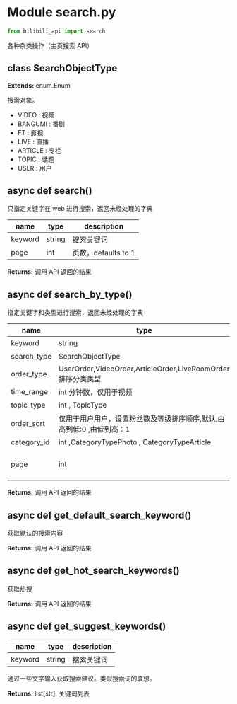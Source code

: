 # Module search.py

```python
from bilibili_api import search
```

各种杂类操作（主页搜索 API）

## class SearchObjectType

**Extends:** enum.Enum

搜索对象。

+ VIDEO : 视频
+ BANGUMI : 番剧
+ FT : 影视
+ LIVE : 直播
+ ARTICLE : 专栏
+ TOPIC : 话题
+ USER : 用户

## async def search()

只指定关键字在 web 进行搜索，返回未经处理的字典

| name    | type   | description      |
|---------|--------|------------------|
| keyword | string | 搜索关键词            |
| page    | int    | 页数，defaults to 1 |

**Returns:** 调用 API 返回的结果

## async def search_by_type()

指定关键字和类型进行搜索，返回未经处理的字典

| name        | type                                                   | description      |
|-------------|--------------------------------------------------------|------------------|
| keyword     | string                                                 | 搜索关键词            |
| search_type | SearchObjectType                                       | 搜索类别             |
| order_type  | UserOrder,VideoOrder,ArticleOrder,LiveRoomOrder 排序分类类型 | 搜索类型             |
| time_range  | int 分钟数，仅用于视频                                          | 搜索类型             |
| topic_type  | int , TopicType                                        | 搜索类型             |
| order_sort  | 仅用于用户用户，设置粉丝数及等级排序顺序,默认,由高到低:0 ,由低到高：1                 | 搜索类型             |
| category_id | int ,CategoryTypePhoto , CategoryTypeArticle           | 搜索类型             |
| page        | int                                                    | 页数，defaults to 1 |

**Returns:** 调用 API 返回的结果

## async def get_default_search_keyword()

获取默认的搜索内容

**Returns:** 调用 API 返回的结果

## async def get_hot_search_keywords()

获取热搜

**Returns:** 调用 API 返回的结果

## async def get_suggest_keywords()

| name | type | description |
| - | - | - |
| keyword | string | 搜索关键词 |

通过一些文字输入获取搜索建议。类似搜索词的联想。

**Returns:** list[str]: 关键词列表
